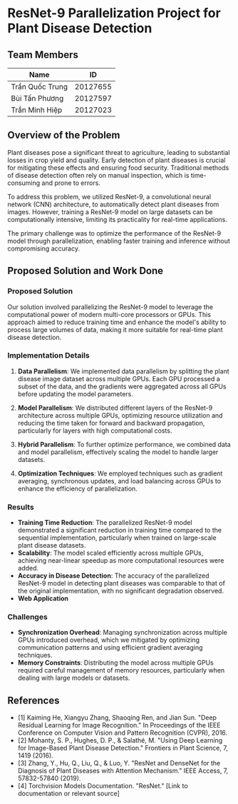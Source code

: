 # ResNet-9 Parallelization Project for Plant Disease Detection

## Team Members

| Name | ID | 
|---|---|
| Trần Quốc Trung | 20127655 | 
| Bùi Tấn Phương | 20127597 |
| Trần Minh Hiệp | 20127023 | 

## Overview of the Problem

Plant diseases pose a significant threat to agriculture, leading to substantial losses in crop yield and quality. Early detection of plant diseases is crucial for mitigating these effects and ensuring food security. Traditional methods of disease detection often rely on manual inspection, which is time-consuming and prone to errors.

To address this problem, we utilized ResNet-9, a convolutional neural network (CNN) architecture, to automatically detect plant diseases from images. However, training a ResNet-9 model on large datasets can be computationally intensive, limiting its practicality for real-time applications.

The primary challenge was to optimize the performance of the ResNet-9 model through parallelization, enabling faster training and inference without compromising accuracy.

## Proposed Solution and Work Done

### Proposed Solution

Our solution involved parallelizing the ResNet-9 model to leverage the computational power of modern multi-core processors or GPUs. This approach aimed to reduce training time and enhance the model's ability to process large volumes of data, making it more suitable for real-time plant disease detection.

### Implementation Details

1. **Data Parallelism**: We implemented data parallelism by splitting the plant disease image dataset across multiple GPUs. Each GPU processed a subset of the data, and the gradients were aggregated across all GPUs before updating the model parameters.

2. **Model Parallelism**: We distributed different layers of the ResNet-9 architecture across multiple GPUs, optimizing resource utilization and reducing the time taken for forward and backward propagation, particularly for layers with high computational costs.

3. **Hybrid Parallelism**: To further optimize performance, we combined data and model parallelism, effectively scaling the model to handle larger datasets.

4. **Optimization Techniques**: We employed techniques such as gradient averaging, synchronous updates, and load balancing across GPUs to enhance the efficiency of parallelization.

### Results

- **Training Time Reduction**: The parallelized ResNet-9 model demonstrated a significant reduction in training time compared to the sequential implementation, particularly when trained on large-scale plant disease datasets.
- **Scalability**: The model scaled efficiently across multiple GPUs, achieving near-linear speedup as more computational resources were added.
- **Accuracy in Disease Detection**: The accuracy of the parallelized ResNet-9 model in detecting plant diseases was comparable to that of the original implementation, with no significant degradation observed.
- **Web Application**

### Challenges

- **Synchronization Overhead**: Managing synchronization across multiple GPUs introduced overhead, which we mitigated by optimizing communication patterns and using efficient gradient averaging techniques.
- **Memory Constraints**: Distributing the model across multiple GPUs required careful management of memory resources, particularly when dealing with large models or datasets.

## References

- [1] Kaiming He, Xiangyu Zhang, Shaoqing Ren, and Jian Sun. "Deep Residual Learning for Image Recognition." In Proceedings of the IEEE Conference on Computer Vision and Pattern Recognition (CVPR), 2016.
- [2] Mohanty, S. P., Hughes, D. P., & Salathé, M. "Using Deep Learning for Image-Based Plant Disease Detection." Frontiers in Plant Science, 7, 1419 (2016).
- [3] Zhang, Y., Hu, Q., Liu, Q., & Luo, Y. "ResNet and DenseNet for the Diagnosis of Plant Diseases with Attention Mechanism." IEEE Access, 7, 57832-57840 (2019).
- [4] Torchvision Models Documentation. "ResNet." [Link to documentation or relevant source]
